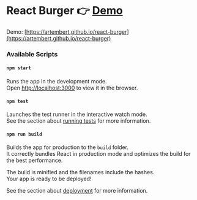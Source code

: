 # React Burger 👉 [Demo](https://artembert.github.io/react-burger)

Demo: [https://artembert.github.io/react-burger](https://artembert.github.io/react-burger)

### Available Scripts
#### `npm start`

Runs the app in the development mode.\
Open [http://localhost:3000](http://localhost:3000) to view it in the browser.
#### `npm test`
Launches the test runner in the interactive watch mode.\
See the section about [running tests](https://facebook.github.io/create-react-app/docs/running-tests) for more information.

#### `npm run build`
Builds the app for production to the `build` folder.\
It correctly bundles React in production mode and optimizes the build for the best performance.

The build is minified and the filenames include the hashes.\
Your app is ready to be deployed!

See the section about [deployment](https://facebook.github.io/create-react-app/docs/deployment) for more information.
